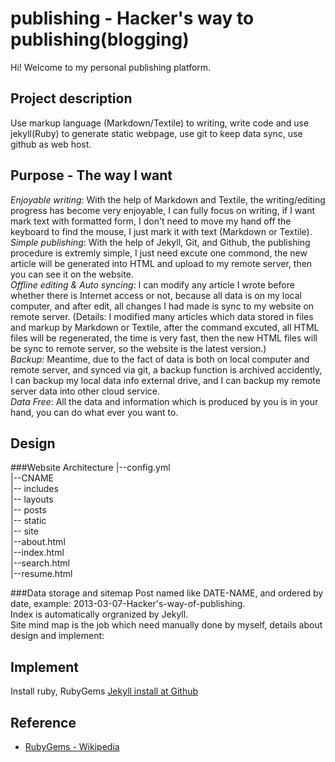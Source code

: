 publishing - Hacker's way to publishing(blogging)
=================================================

Hi! Welcome to my personal publishing platform.

Project description
-------------------
Use markup language (Markdown/Textile) to writing, write code and use jekyll(Ruby) to generate static webpage, use git to keep data sync, use github as web host.  


Purpose - The way I want
-------------------------
_Enjoyable writing_: With the help of Markdown and Textile, the writing/editing progress has become very enjoyable, I can fully focus on writing, if I want mark text with formatted form, I don't need to move my hand off the keyboard to find the mouse, I just mark it with text (Markdown or Textile).  
_Simple publishing_: With the help of Jekyll, Git, and Github, the publishing procedure is extremly simple, I just need excute one commond, the new article will be generated into HTML and upload to my remote server, then you can see it on the website.  
_Offline editing & Auto syncing_: I can modify any article I wrote before whether there is Internet access or not, because all data is on my local computer, and after edit, all changes I had made is sync to my website on remote server. (Details: I modified many articles which data stored in files and markup by Markdown or Textile, after the command excuted, all HTML files will be regenerated, the time is very fast, then the new HTML files will be sync to remote server, so the website is the latest version.)   
_Backup_: Meantime, due to the fact of data is both on local computer and remote server, and synced via git, a backup function is archived accidently, I can backup my local data info external drive, and I can  backup my remote server data into other cloud service.   
_Data Free_: All the data and information which is produced by you is in your hand, you can do what ever you want to.  

Design
------
###Website Architecture
|--config.yml  
|--CNAME  
|-- includes  
|-- layouts  
|-- posts  
|-- static  
|-- site  
|--about.html  
|--index.html  
|--search.html  
|--resume.html  

###Data storage and sitemap
Post named like DATE-NAME, and ordered by date, example: 2013-03-07-Hacker's-way-of-publishing.  
Index is automatically orgranized by Jekyll.  
Site mind map is the job which need manually done by myself, details about design and implement:    


Implement
---------
Install ruby, RubyGems [Jekyll install at Github](https://github.com/mojombo/jekyll/wiki/install)



Reference
----------
* [RubyGems - Wikipedia](http://en.wikipedia.org/wiki/RubyGems)

